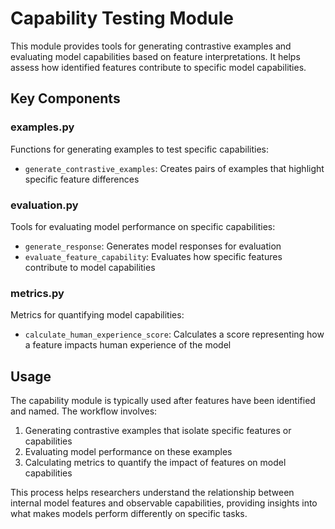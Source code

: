 # Capability Testing Module

This module provides tools for generating contrastive examples and evaluating model capabilities based on feature interpretations. It helps assess how identified features contribute to specific model capabilities.

## Key Components

### examples.py
Functions for generating examples to test specific capabilities:
- `generate_contrastive_examples`: Creates pairs of examples that highlight specific feature differences

### evaluation.py
Tools for evaluating model performance on specific capabilities:
- `generate_response`: Generates model responses for evaluation
- `evaluate_feature_capability`: Evaluates how specific features contribute to model capabilities

### metrics.py
Metrics for quantifying model capabilities:
- `calculate_human_experience_score`: Calculates a score representing how a feature impacts human experience of the model

## Usage

The capability module is typically used after features have been identified and named. The workflow involves:

1. Generating contrastive examples that isolate specific features or capabilities
2. Evaluating model performance on these examples
3. Calculating metrics to quantify the impact of features on model capabilities

This process helps researchers understand the relationship between internal model features and observable capabilities, providing insights into what makes models perform differently on specific tasks. 